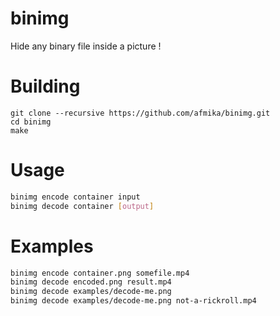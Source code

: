 # binimg
Hide any binary file inside a picture !

# Building
```
git clone --recursive https://github.com/afmika/binimg.git
cd binimg
make
```

# Usage
```bash
binimg encode container input
binimg decode container [output]
```
# Examples
```bash
binimg encode container.png somefile.mp4
binimg decode encoded.png result.mp4
binimg decode examples/decode-me.png
binimg decode examples/decode-me.png not-a-rickroll.mp4
```
